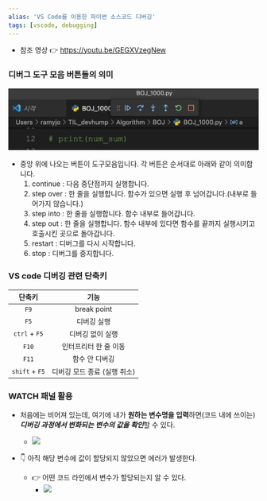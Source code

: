 ```yaml
---
alias: 'VS Code를 이용한 파이썬 소스코드 디버깅'
tags: [vscode, debugging]
---
```



- 참조 영상 👉 https://youtu.be/GEGXVzegNew

### 디버그  도구 모음 버튼들의 의미 
![](assets/Pasted%20image%2020230409001322.png)

-   중앙 위에 나오는 버튼이 도구모음입니다. 각 버튼은 순서대로 아래와 같이 의미합니다.
	1.  continue : 다음 중단점까지 실행합니다.
	2.  step over : 한 줄을 실행합니다. 함수가 있으면 실행 후 넘어갑니다.(내부로 들어가지 않습니다.)
	3.  step into : 한 줄을 실행합니다. 함수 내부로 들어갑니다.
	4.  step out : 한 줄을 실행합니다. 함수 내부에 있다면 함수를 끝까지 실행시키고 호출시킨 곳으로 돌아갑니다.
	5.  restart : 디버그를 다시 시작합니다.
	6.  stop : 디버그를 중지합니다.


### VS code 디버깅 관련 단축키
|     단축키     |             기능             |
|:--------------:|:----------------------------:|
|      `F9`      |         break point          |
|      `F5`      |         디버깅 실행          |
| `ctrl` + `F5`  |       디버깅 없이 실행       |
|     `F10`      |    인터프리터 한 줄 이동     |
|     `F11`      |        함수 안 디버깅        |
| `shift` + `F5` | 디버깅 모드 종료 (실행 취소) |


### WATCH 패널 활용
- 처음에는 비어져 있는데, 여기에 내가 **원하는 변수명을 입력**하면(코드 내에 쓰이는) ***디버깅 과정에서 변화되는 변수의 값을 확인***할 수 있다. 
	- ![](_others_/assets/debugging%20with%20vs%20code.png)

- 👇 아직 해당 변수에 값이 할당되지 않았으면 에러가 발생한다.
	- 👉 어떤 코드 라인에서 변수가 할당되는지 알 수 있다. 
		- ![](_others_/assets/debugging%20with%20vs%20code-1.png)